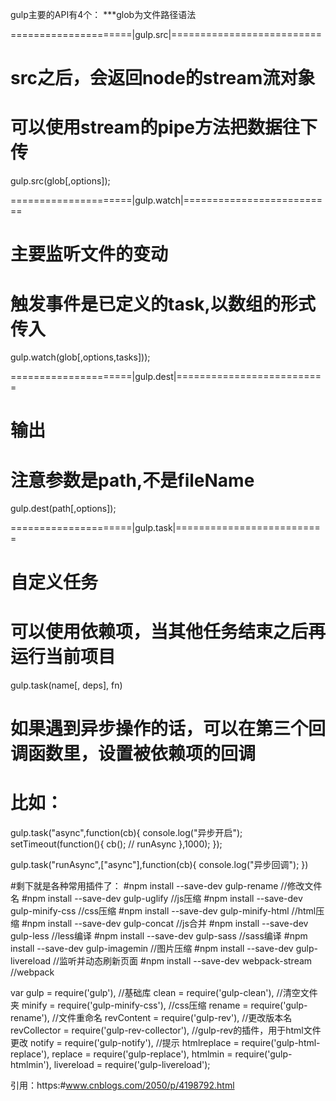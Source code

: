 gulp主要的API有4个：
***glob为文件路径语法


=====================|gulp.src|==========================
# src之后，会返回node的stream流对象
# 可以使用stream的pipe方法把数据往下传
gulp.src(glob[,options]);


=====================|gulp.watch|==========================
# 主要监听文件的变动
# 触发事件是已定义的task,以数组的形式传入
gulp.watch(glob[,options,tasks]));


=====================|gulp.dest|==========================
# 输出
# 注意参数是path,不是fileName
gulp.dest(path[,options]);


=====================|gulp.task|==========================
# 自定义任务
# 可以使用依赖项，当其他任务结束之后再运行当前项目
gulp.task(name[, deps], fn)

# 如果遇到异步操作的话，可以在第三个回调函数里，设置被依赖项的回调
# 比如：
gulp.task("async",function(cb){
    console.log("异步开启");
    setTimeout(function(){
        cb(); // runAsync
    },1000);
});

gulp.task("runAsync",["async"],function(cb){
    console.log("异步回调");
})



#剩下就是各种常用插件了：
#npm install --save-dev gulp-rename //修改文件名
#npm install --save-dev gulp-uglify //js压缩
#npm install --save-dev gulp-minify-css //css压缩
#npm install --save-dev gulp-minify-html //html压缩
#npm install --save-dev gulp-concat //js合并
#npm install --save-dev gulp-less //less编译
#npm install --save-dev gulp-sass //sass编译
#npm install --save-dev gulp-imagemin //图片压缩
#npm install --save-dev gulp-livereload //监听并动态刷新页面
#npm install --save-dev webpack-stream //webpack


var gulp = require('gulp'),                        //基础库
    clean = require('gulp-clean'),                 //清空文件夹
    minify = require('gulp-minify-css'),           //css压缩
    rename = require('gulp-rename'),               //文件重命名
    revContent = require('gulp-rev'),                     //更改版本名
    revCollector = require('gulp-rev-collector'),     //gulp-rev的插件，用于html文件更改
    notify = require('gulp-notify'),               //提示
    htmlreplace = require('gulp-html-replace'),
    replace = require('gulp-replace'),
    htmlmin = require('gulp-htmlmin'),
    livereload = require('gulp-livereload');

引用：https:#www.cnblogs.com/2050/p/4198792.html